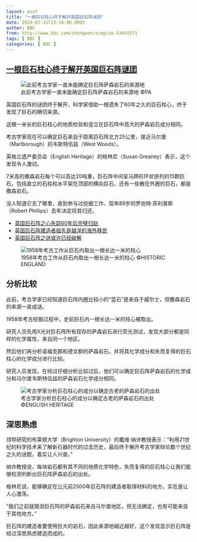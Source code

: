```yaml
---
layout: post
title: "一根巨石柱心终于解开英国巨石阵谜团"
date: 2020-07-31T15:16:06.000Z
author: BBC
from: http://www.bbc.com/zhongwen/simp/uk-53601971
tags: [ BBC ]
categories: [ BBC ]
---
```

<!--1596208566000-->
[一根巨石柱心终于解开英国巨石阵谜团](http://www.bbc.com/zhongwen/simp/uk-53601971)
------

<div>
<figure><img alt="此前考古学家一直未能确定巨石阵萨森岩石的来源地" src="https://ichef.bbci.co.uk/news/600/cpsprodpb/C34C/production/_113769994_whatsubject.jpg" referrerpolicy="no-referrer"><br><figcaption>此前考古学家一直未能确定巨石阵萨森岩石的来源地 ©PA</figcaption></figure><p class="story-body__introduction">英国巨石阵的谜团终于解开，科学家借助一根遗失了60年之久的巨石柱心，终于发现了巨石的确切来源。</p><p>这根一米长的巨石柱心的地质检验和竖立在巨石阵中高大的萨森岩石成分相同。</p><p>考古学家现在可以确定巨石来自于距离巨石阵北方25公里，接近马尔堡（Marlborough）的韦斯特伍兹（West Woods）。</p><p>英格兰遗产委员会（English Heritage）的格林尼（Susan Greaney）表示，这个发现令人激动。</p><p>7米高的撒森岩石每个可以高达20吨重，巨石阵中间呈马蹄形环状排列的15颗巨石，包括直立的石柱和水平架在顶部的横向巨石，还有一些散在外圈的巨石，都是撒森岩石。</p><p>没人知道它去了哪里，直到参与过挖掘工作、现年89岁的罗伯特·菲利普斯（Robert Phillips）去年决定将其归还。</p><ul class="story-body__unordered-list"><li class="story-body__list-item"><a href="https://www.bbc.com/zhongwen/simp/world-48212323" class="story-body__link">英国巨石阵之心失踪60年后完璧归赵</a></li><li class="story-body__list-item"><a href="https://www.bbc.com/zhongwen/simp/science-47951785" class="story-body__link">英国巨石阵建造者祖先是越洋的海外移民</a></li><li class="story-body__list-item"><a href="https://www.bbc.com/ukchina/simp/vert-tra-40882849" class="story-body__link">英国巨石阵之谜或许已经破解</a></li></ul><figure><img alt="1958年考古工作从巨石内取出一根长达一米的柱心" src="https://ichef.bbci.co.uk/news/600/cpsprodpb/3F9D/production/_113758261_53601971.jpg" referrerpolicy="no-referrer"><br><figcaption>1958年考古工作从巨石内取出一根长达一米的柱心 ©HISTORIC ENGLAND</figcaption></figure><h2 class="story-body__crosshead">分析比较</h2><p>此前，考古学家已经知道巨石阵内圈比较小的“蓝石”是来自于威尔士，但撒森岩石的来源一直成谜。</p><p>1958年考古挖掘过程中，史前巨石内一根长达一米的柱心被取出。</p><p>研究人员先用X光对巨石阵所有现存的萨森岩石进行荧光测试，发现大部分都是同样的化学属性，来自同一个地区。</p><p>然后他们再分析诺福克郡和德文郡的萨森岩石，并将其化学成分和失而复得的巨石柱心的化学成分进行比较。</p><p>研究人员发现，在经过仔细分析比较过后，他们可以确定巨石阵萨森岩石的化学成分和马尔堡韦斯特伍兹的萨森岩石化学成分相同。</p><figure><img alt="考古学家分析巨石柱心的成分以确定古老的萨森岩石的出处" src="https://ichef.bbci.co.uk/news/600/cpsprodpb/66AD/production/_113758262_53601971.jpg" referrerpolicy="no-referrer"><br><figcaption>考古学家分析巨石柱心的成分以确定古老的萨森岩石的出处 ©ENGLISH HERITAGE</figcaption></figure><h2 class="story-body__crosshead">深思熟虑</h2><p>领导研究的布莱顿大学（Brighton University）的戴维·纳许教授表示：“利用21世纪的科学技术来了解新石器时代的过去历史，最后终于解开考古学家辩论数个世纪之久的谜题，着实让人兴奋。”</p><p>纳许教授说，每块岩石都有其不同的地质化学特色，失而复得的巨石柱心让我们能够检测判断出巨石阵萨森岩石的出处。</p><p>格林尼说，能够确定在公元前2500年巨石阵的建造者取得材料的地方，实在是让人心激荡。</p><p>“我们之前就猜测巨石阵的萨森岩石来自马尔堡地区，但无法确定，也有可能来自于其他地方。”</p><p>巨石阵的建造者要使用巨大的岩石，因此来源地越近越好，这个发现显示巨石阵是经过深思熟虑建造而成的。</p>
</div>
